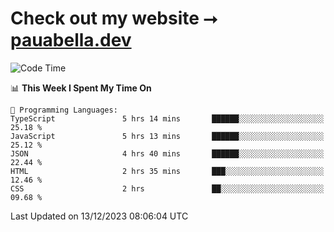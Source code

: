 # Check out my website ⭢ [pauabella.dev](https://pauabella.dev)

<!--START_SECTION:waka-->
![Code Time](http://img.shields.io/badge/Code%20Time-2%2C771%20hrs%2036%20mins-blue)

📊 **This Week I Spent My Time On** 

```text
💬 Programming Languages: 
TypeScript               5 hrs 14 mins       ██████░░░░░░░░░░░░░░░░░░░   25.18 % 
JavaScript               5 hrs 13 mins       ██████░░░░░░░░░░░░░░░░░░░   25.12 % 
JSON                     4 hrs 40 mins       ██████░░░░░░░░░░░░░░░░░░░   22.44 % 
HTML                     2 hrs 35 mins       ███░░░░░░░░░░░░░░░░░░░░░░   12.46 % 
CSS                      2 hrs               ██░░░░░░░░░░░░░░░░░░░░░░░   09.68 % 
```


 Last Updated on 13/12/2023 08:06:04 UTC
<!--END_SECTION:waka-->
